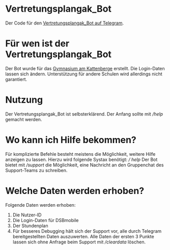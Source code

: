 # Vertretungsplangak_Bot
Der Code für den [Vertretungsplangak_Bot auf Telegram](https://t.me/vertretungsplangak_bot).

# Für wen ist der Vertretungsplangak_Bot
Der Bot wurde für das [Gymnasium am Kattenberge](http://www.gak-buchholz.de/) erstellt. Die Login-Daten lassen sich ändern. Unterstützung für andere Schulen wird allerdings nicht garantiert.

# Nutzung
Der Vertretungsplangak_Bot ist selbsterklärend. Der Anfang sollte mit */help* gemacht werden.

# Wo kann ich Hilfe bekommen?
Für komplizierte Befehle besteht meistens die Möglichkeit, weitere Hilfe anzeigen zu lassen. Hierzu wird folgende Systax benötigt: */<Befehl> help*
Der Bot bietet mit */support* die Möglichkeit, eine Nachricht an den Gruppenchat des Support-Teams zu schreiben.

# Welche Daten werden erhoben?
Folgende Daten werden erhoben:
1.  Die Nutzer-ID
2.  Die Login-Daten für DSBmobile
3.  Der Stundenplan
4.  Für besseres Debugging hält sich der Support vor, alle durch Telegram bereitgestellten Daten auszuwerten.
Alle Daten der ersten 3 Punkte lassen sich ohne Anfrage beim Support mit */cleardata* löschen.
